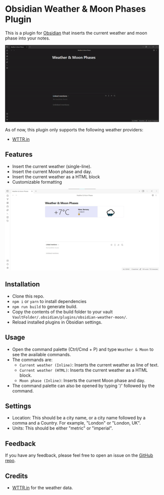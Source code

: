 # Obsidian Weather & Moon Phases Plugin 

This is a plugin for [Obsidian](https://obsidian.md) that inserts the current weather and moon phase into your notes.

![Screenshot](screenshots/1.gif)

As of now, this plugin only supports the following weather providers:
- [WTTR.in](https://wttr.in)

## Features
- Insert the current weather (single-line).
- Insert the current Moon phase and day.
- Insert the current weather as a HTML block
- Customizable formatting

![Screenshot](screenshots/2.jpg)


## Installation
- Clone this repo.
- `npm i` or `yarn` to install dependencies
- `npm run build` to generate build.
- Copy the contents of the build folder to your vault `VaultFolder/.obsidian/plugins/obsidian-weather-moon/`.
- Reload installed plugins in Obsidian settings.

## Usage
- Open the command palette (Ctrl/Cmd + P) and type `Weather & Moon` to see the available commands.
- The commands are:
    - `Current weather (Inline)`: Inserts the current weather as line of text.
    - `Current weather (HTML)`: Inserts the current weather as a HTML block.
    - `Moon phase (Inline)`: Inserts the current Moon phase and day.
- The command palette can also be opened by typing '/' followed by the command.

## Settings
- Location: This should be a city name, or a city name followed by a comma and a Country. For example, "London" or "London, UK".
- Units: This should be either "metric" or "imperial".

## Feedback
If you have any feedback, please feel free to open an issue on the [GitHub repo](https://github.com/mubarizahmed/obsidian-weather-moon/issues). 

## Credits
- [WTTR.in](https://wttr.in) for the weather data.

